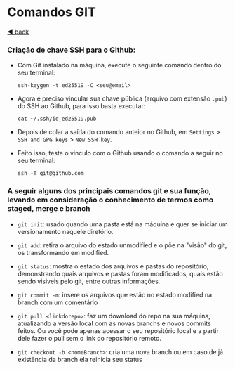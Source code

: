 # Comandos GIT

[◄ back](../README.md)

### Criação de chave SSH para o Github:

- Com Git instalado na máquina, execute o seguinte comando dentro do seu terminal:

  `ssh-keygen -t ed25519 -C <seu@email>`

- Agora é preciso vincular sua chave pública (arquivo com extensão `.pub`) do SSH ao Github, para isso basta executar:

  `cat ~/.ssh/id_ed25519.pub`

- Depois de colar a saída do comando anteior no Github, em `Settings` > `SSH and GPG keys` > `New SSH key`.

- Feito isso, teste o vinculo com o Github usando o comando a seguir no seu terminal:

  `ssh -T git@github.com`

### A seguir alguns dos principais comandos git e sua função, levando em consideração o conhecimento de termos como staged, merge e branch

- `git init`: usado quando uma pasta está na máquina e quer se iniciar um versionamento naquele diretório.

- `git add`: retira o arquivo do estado unmodified e o põe na "visão" do git, os transformando em modified.

- `git status`: mostra o estado dos arquivos e pastas do repositório, demonstrando quais arquivos e pastas foram modificados, quais estão sendo visiveis pelo git, entre outras informações.

- `git commit -m`: insere os arquivos que estão no estado modified na branch com um comentário

- `git pull <linkdorepo>`: faz um download do repo na sua máquina, atualizando a versão local com as novas branchs e novos commits feitos. Ou você pode apenas acessar o seu repositório local e a partir dele fazer o pull sem o link do repositório remoto.

- `git checkout -b <nomeBranch>`: cria uma nova branch ou em caso de já existência da branch ela reinicia seu status
